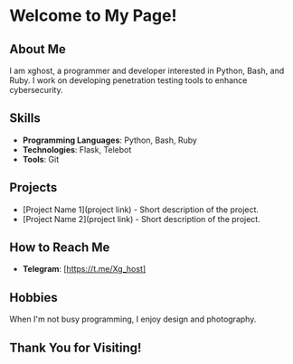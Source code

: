 # Welcome to My Page!

## About Me
I am xghost, a programmer and developer interested in Python, Bash, and Ruby. I work on developing penetration testing tools to enhance cybersecurity.

## Skills
- **Programming Languages**: Python, Bash, Ruby
- **Technologies**: Flask, Telebot
- **Tools**: Git

## Projects
- [Project Name 1](project link) - Short description of the project.
- [Project Name 2](project link) - Short description of the project.

## How to Reach Me
- **Telegram**: [https://t.me/Xg_host]

## Hobbies
When I'm not busy programming, I enjoy design and photography.

## Thank You for Visiting!
